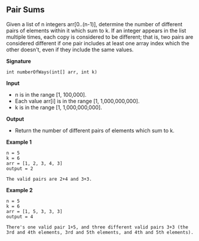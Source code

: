 ## Pair Sums

Given a list of n integers arr[0..(n-1)], determine the number of different
pairs of elements within it which sum to k.
If an integer appears in the list multiple times, each copy is
considered to be different; that is, two pairs are considered different
if one pair includes at least one array index which the other doesn't,
even if they include the same values.


__Signature__
```
int numberOfWays(int[] arr, int k)
```

__Input__
* n is in the range [1, 100,000].
* Each value arr[i] is in the range [1, 1,000,000,000].
* k is in the range [1, 1,000,000,000].

__Output__
* Return the number of different pairs of elements which sum to k.

__Example 1__
```
n = 5
k = 6
arr = [1, 2, 3, 4, 3]
output = 2

The valid pairs are 2+4 and 3+3.
```

__Example 2__
```
n = 5
k = 6
arr = [1, 5, 3, 3, 3]
output = 4

There's one valid pair 1+5, and three different valid pairs 3+3 (the 3rd and 4th elements, 3rd and 5th elements, and 4th and 5th elements).
```
